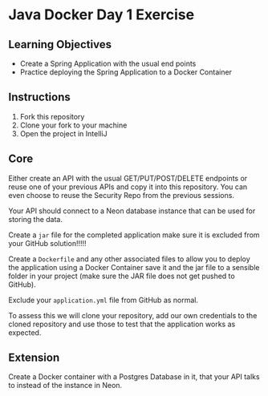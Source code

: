 # Java Docker Day 1 Exercise

## Learning Objectives

- Create a Spring Application with the usual end points
- Practice deploying the Spring Application to a Docker Container

## Instructions

1. Fork this repository
2. Clone your fork to your machine
3. Open the project in IntelliJ

## Core

Either create an API with the usual GET/PUT/POST/DELETE endpoints or reuse one of your previous APIs and copy it into this repository. You can even choose to reuse the Security Repo from the previous sessions.

Your API should connect to a Neon database instance that can be used for storing the data.

Create a `jar` file for the completed application make sure it is excluded from your GitHub solution!!!!!

Create a `Dockerfile` and any other associated files to allow you to deploy the application using a Docker Container save it and the jar file to a sensible folder in your project (make sure the JAR file does not get pushed to GitHub).

Exclude your `application.yml` file from GitHub as normal. 

To assess this we will clone your repository, add our own credentials to the cloned repository and use those to test that the application works as expected.

## Extension

Create a Docker container with a Postgres Database in it, that your API talks to instead of the instance in Neon.

